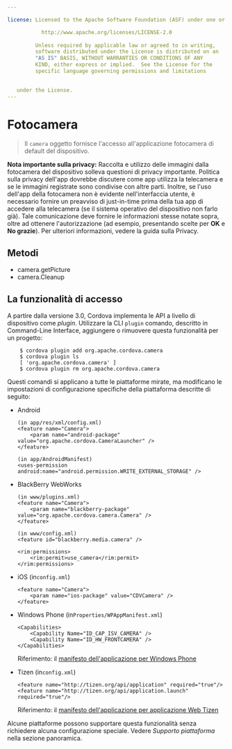 ```yaml
---

license: Licensed to the Apache Software Foundation (ASF) under one or more contributor license agreements. See the NOTICE file distributed with this work for additional information regarding copyright ownership. The ASF licenses this file to you under the Apache License, Version 2.0 (the "License"); you may not use this file except in compliance with the License. You may obtain a copy of the License at

           http://www.apache.org/licenses/LICENSE-2.0
    
         Unless required by applicable law or agreed to in writing,
         software distributed under the License is distributed on an
         "AS IS" BASIS, WITHOUT WARRANTIES OR CONDITIONS OF ANY
         KIND, either express or implied.  See the License for the
         specific language governing permissions and limitations
    

   under the License.
---
```


# Fotocamera

> Il `camera` oggetto fornisce l'accesso all'applicazione fotocamera di default del dispositivo.

**Nota importante sulla privacy:** Raccolta e utilizzo delle immagini dalla fotocamera del dispositivo solleva questioni di privacy importante. Politica sulla privacy dell'app dovrebbe discutere come app utilizza la telecamera e se le immagini registrate sono condivise con altre parti. Inoltre, se l'uso dell'app della fotocamera non è evidente nell'interfaccia utente, è necessario fornire un preavviso di just-in-time prima della tua app di accedere alla telecamera (se il sistema operativo del dispositivo non farlo già). Tale comunicazione deve fornire le informazioni stesse notate sopra, oltre ad ottenere l'autorizzazione (ad esempio, presentando scelte per **OK** e **No grazie**). Per ulteriori informazioni, vedere la guida sulla Privacy.

## Metodi

*   camera.getPicture
*   camera.Cleanup

## La funzionalità di accesso

A partire dalla versione 3.0, Cordova implementa le API a livello di dispositivo come *plugin*. Utilizzare la CLI `plugin` comando, descritto in Command-Line Interface, aggiungere o rimuovere questa funzionalità per un progetto:

        $ cordova plugin add org.apache.cordova.camera
        $ cordova plugin ls
        [ 'org.apache.cordova.camera' ]
        $ cordova plugin rm org.apache.cordova.camera
    

Questi comandi si applicano a tutte le piattaforme mirate, ma modificano le impostazioni di configurazione specifiche della piattaforma descritte di seguito:

*   Android
    
        (in app/res/xml/config.xml)
        <feature name="Camera">
            <param name="android-package" value="org.apache.cordova.CameraLauncher" />
        </feature>
        
        (in app/AndroidManifest)
        <uses-permission android:name="android.permission.WRITE_EXTERNAL_STORAGE" />
        

*   BlackBerry WebWorks
    
        (in www/plugins.xml)
        <feature name="Camera">
            <param name="blackberry-package" value="org.apache.cordova.camera.Camera" />
        </feature>
        
        (in www/config.xml)
        <feature id="blackberry.media.camera" />
        
        <rim:permissions>
            <rim:permit>use_camera</rim:permit>
        </rim:permissions>
        

*   iOS (in`config.xml`)
    
        <feature name="Camera">
            <param name="ios-package" value="CDVCamera" />
        </feature>
        

*   Windows Phone (in`Properties/WPAppManifest.xml`)
    
        <Capabilities>
            <Capability Name="ID_CAP_ISV_CAMERA" />
            <Capability Name="ID_HW_FRONTCAMERA" />
        </Capabilities>
        
    
    Riferimento: il [manifesto dell'applicazione per Windows Phone][1]

*   Tizen (in`config.xml`)
    
        <feature name="http://tizen.org/api/application" required="true"/>
        <feature name="http://tizen.org/api/application.launch" required="true"/>
        
    
    Riferimento: il [manifesto dell'applicazione per applicazione Web Tizen][2]

 [1]: http://msdn.microsoft.com/en-us/library/ff769509%28v=vs.92%29.aspx
 [2]: https://developer.tizen.org/help/topic/org.tizen.help.gs/Creating%20a%20Project.html?path=0_1_1_3#8814682_CreatingaProject-EditingconfigxmlFeatures

Alcune piattaforme possono supportare questa funzionalità senza richiedere alcuna configurazione speciale. Vedere *Supporto piattaforma* nella sezione panoramica.